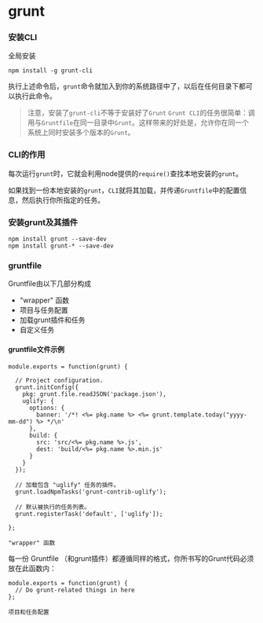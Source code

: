 # grunt

### 安装CLI

全局安装
    
    npm install -g grunt-cli
    
执行上述命令后，`grunt`命令就加入到你的系统路径中了，以后在任何目录下都可以执行此命令。

>   注意，安装了`grunt-cli`不等于安装好了`Grunt`
>   `Grunt CLI`的任务很简单：调用与`Gruntfile`在同一目录中`Grunt`。这样带来的好处是，允许你在同一个系统上同时安装多个版本的`Grunt`。

### CLI的作用

每次运行`grunt`时，它就会利用node提供的`require()`查找本地安装的`grunt`。

如果找到一份本地安装的`grunt`，`CLI`就将其加载，并传递`Gruntfile`中的配置信息，然后执行你所指定的任务。

### 安装grunt及其插件

    npm install grunt --save-dev
    npm install grunt-* --save-dev
    
### gruntfile

Gruntfile由以下几部分构成

- "wrapper" 函数
- 项目与任务配置
- 加载grunt插件和任务
- 自定义任务

#### gruntfile文件示例

    module.exports = function(grunt) {
    
      // Project configuration.
      grunt.initConfig({
        pkg: grunt.file.readJSON('package.json'),
        uglify: {
          options: {
            banner: '/*! <%= pkg.name %> <%= grunt.template.today("yyyy-mm-dd") %> */\n'
          },
          build: {
            src: 'src/<%= pkg.name %>.js',
            dest: 'build/<%= pkg.name %>.min.js'
          }
        }
      });
    
      // 加载包含 "uglify" 任务的插件。
      grunt.loadNpmTasks('grunt-contrib-uglify');
    
      // 默认被执行的任务列表。
      grunt.registerTask('default', ['uglify']);
    
    };
    
`"wrapper" 函数`

每一份 Gruntfile （和grunt插件）都遵循同样的格式，你所书写的Grunt代码必须放在此函数内：

    module.exports = function(grunt) {
      // Do grunt-related things in here
    };
    
`项目和任务配置`





